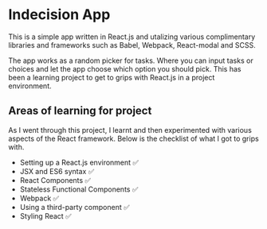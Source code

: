 # Indecision App
This is a simple app written in React.js and utalizing various complimentary libraries and frameworks such as Babel, Webpack, React-modal and SCSS.

The app works as a random picker for tasks. Where you can input tasks or choices and let the app choose which option you should pick. This has been a learning project to get to grips with React.js in a project environment.

## Areas of learning for project

As I went through this project, I learnt and then experimented with various aspects of the React framework. Below is the checklist of what I got to grips with.

- Setting up a React.js environment :white_check_mark:
- JSX and ES6 syntax :white_check_mark:
- React Components :white_check_mark:
- Stateless Functional Components :white_check_mark:
- Webpack :white_check_mark:
- Using a third-party component :white_check_mark:
- Styling React :white_check_mark:

